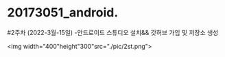 # 20173051_android.
 #2주차 (2022-3월-15일)
 -안드로이드 스튜디오 설치&& 갓허브 가입 및 저장소 생성
 
 <img width="400"height"300"src="./pic/2st.png"></img>
